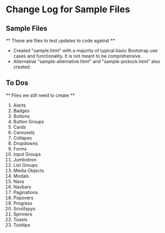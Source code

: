 # Change Log for Sample Files

## Sample Files
** These are files to test updates to code against **

* Created "sample.html" with a majority of typical basic Bootstrap use cases and functionality. It is not meant to be comprehensive.
* Alternative "sample-alternative.html" and "sample-pickock.html" also created.

## To Dos
** Files we still need to create **

1. Alerts
2. Badges
3. Buttons
4. Button Groups
5. Cards
6. Carousels
7. Collapes
8. Dropdowns
9. Forms
10. Input Groups
11. Jumbotron
12. List Groups
13. Media Objects
14. Modals
15. Navs
16. Navbars
17. Paginations
18. Popovers
19. Progress
20. Scrollspys
21. Spinners
22. Toasts
23. Tooltips